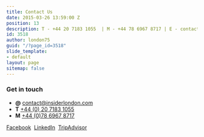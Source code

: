 ```yaml
---
title: Contact Us
date: 2015-03-26 13:59:00 Z
position: 13
description: T - +44 20 7183 1055  | M - +44 78 6967 8717 | E - contact@insiderlondon.com
id: 3518
author: london75
guid: "/?page_id=3518"
slide_template:
- default
layout: page
sitemap: false
---
```


### Get in touch

<ul class="list-bare">
  <li>
    <strong>@</strong>
    <a href="mailto:contact@insiderlondon.com" onclick="gtag('event', 'Click', { 'event_category': 'Contact','event_label':'Contact us - Email' });">
      contact@insiderlondon.com
    </a>
  </li>
  <li>
    <strong>T</strong>
    <a href="tel:442071831055" onclick="gtag('event', 'Click', { 'event_category': 'Contact','event_label':'Contact us - Tel' });">
      +44 (0) 20 7183 1055
    </a>
  </li>
  <li>
    <strong>M</strong>
    <a href="tel:447869678717" onclick="gtag('event', 'Click', { 'event_category': 'Contact', 'event_label':'Contact us - Tel' });">
      +44 (0)78 6967 8717
    </a>
  </li>
</ul>


<a target="_blank" href="http://www.facebook.com/insiderlondon">Facebook</a>&nbsp;
<a target="_blank" href="https://www.linkedin.com/company/insider-london">LinkedIn</a>&nbsp;
<a target="_blank" href="https://www.tripadvisor.co.uk/Attraction_Review-g186338-d2026396-Reviews-Insider_London_Day_Tours-London_England.html">TripAdvisor</a>
